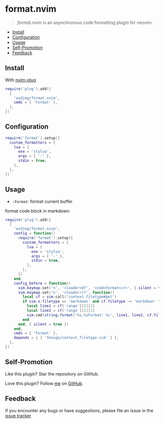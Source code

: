 # format.nvim

> _format.nvim_ is an asynchronous code formatting plugin for neovim.

<!-- vim-markdown-toc GFM -->

* [Install](#install)
* [Configuration](#configuration)
* [Usage](#usage)
* [Self-Promotion](#self-promotion)
* [Feedback](#feedback)

<!-- vim-markdown-toc -->

## Install

With [nvim-plug](https://github.com/wsdjeg/nvim-plug)

```lua
require('plug').add({
  {
    'wsdjeg/format.nvim',
    cmds = { 'Format' },
  },
})
```

## Configuration

```lua
require('format').setup({
  custom_formatters = {
    lua = {
      exe = 'stylua',
      args = { '-' },
      stdin = true,
    },
  },
})
```

## Usage

- `:Format`: format current buffer

format code block in markdown:

```lua
require('plug').add({
  {
    'wsdjeg/format.nvim',
    config = function()
      require('format').setup({
        custom_formatters = {
          lua = {
            exe = 'stylua',
            args = { '-' },
            stdin = true,
          },
        },
      })
    end,
    config_before = function()
      vim.keymap.set('n', '<leader>bf', '<cmd>Format<cr>', { silent = true })
      vim.keymap.set('n', '<leader>lf', function()
        local cf = vim.call('context_filetype#get')
        if vim.o.filetype == 'markdown' and cf.filetype ~= 'markdown' then
          local line1 = cf['range'][1][1]
          local line2 = cf['range'][2][1]
          vim.cmd(string.format('%s,%sFormat! %s', line1, line2, cf.filetype))
        end
      end, { silent = true })
    end,
    cmds = { 'Format' },
    depends = { { 'Shougo/context_filetype.vim' } },
  },
})
```

## Self-Promotion

Like this plugin? Star the repository on
GitHub.

Love this plugin? Follow [me](https://wsdjeg.net/) on
[GitHub](https://github.com/wsdjeg).

## Feedback

If you encounter any bugs or have suggestions, please file an issue in the [issue tracker](https://github.com/wsdjeg/format.nvim/issues)
